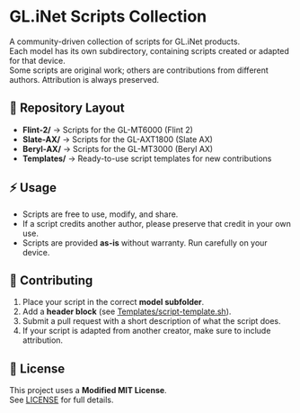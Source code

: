 # GL.iNet Scripts Collection

A community-driven collection of scripts for GL.iNet products.  
Each model has its own subdirectory, containing scripts created or adapted for that device.  
Some scripts are original work; others are contributions from different authors. Attribution is always preserved.

## 📂 Repository Layout
- **Flint-2/** → Scripts for the GL-MT6000 (Flint 2)
- **Slate-AX/** → Scripts for the GL-AXT1800 (Slate AX)
- **Beryl-AX/** → Scripts for the GL-MT3000 (Beryl AX)
- **Templates/** → Ready-to-use script templates for new contributions

## ⚡ Usage
- Scripts are free to use, modify, and share.
- If a script credits another author, please preserve that credit in your own use.
- Scripts are provided **as-is** without warranty. Run carefully on your device.

## 🤝 Contributing
1. Place your script in the correct **model subfolder**.
2. Add a **header block** (see [Templates/script-template.sh](Templates/script-template.sh)).
3. Submit a pull request with a short description of what the script does.
4. If your script is adapted from another creator, make sure to include attribution.

## 📜 License
This project uses a **Modified MIT License**.  
See [LICENSE](LICENSE) for full details.